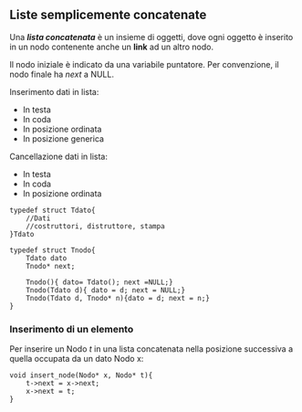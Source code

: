 ## Liste semplicemente concatenate
Una ***lista concatenata*** è un insieme di oggetti, dove ogni oggetto è inserito in un nodo contenente anche un **link** ad un altro nodo.

Il nodo iniziale è indicato da una variabile puntatore.
Per convenzione, il nodo finale ha *next* a NULL.

Inserimento dati in lista:
- In testa
- In coda
- In posizione ordinata
- In posizione generica

Cancellazione dati in lista:
- In testa
- In coda
- In posizione ordinata

````
typedef struct Tdato{
	//Dati
	//costruttori, distruttore, stampa
}Tdato

typedef struct Tnodo{
	Tdato dato
	Tnodo* next;

	Tnodo(){ dato= Tdato(); next =NULL;}
	Tnodo(Tdato d){ dato = d; next = NULL;}
	Tnodo(Tdato d, Tnodo* n){dato = d; next = n;}
}
````

### Inserimento di un elemento
Per inserire un Nodo *t* in una lista concatenata nella posizione successiva a quella occupata da un dato Nodo x:

````
void insert_node(Nodo* x, Nodo* t){
	t->next = x->next;
	x->next = t;
}
````
